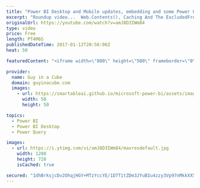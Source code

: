 ```yaml
---
title: "Power BI Desktop and Mobile updates, embedding and some Power Query"
excerpt: "Roundup video...  Web.Contents(), Caching And The ExcludedFromCacheKey Option In Power BI And Power Query (@technitrain) https://blog.crossjoin.co.uk/2017/01/06/web-contents-caching-and-the-excludedfromcachekey-option-in-power-bi-and-power-query/  Extract Tabular Data From Power BI Service to Excel (@ExceleratorBI)"
originalUrl: https://youtube.com/watch?v=amJ8D3IWm84
type: video
price: Free
length: PT4M6S
publishedDateTime: 2017-01-12T20:56:06Z
heat: 50

featuredContent: "<iframe width=\"800\" height=\"500\" frameborder=\"0\" src=\"https://www.youtube.com/embed/amJ8D3IWm84\" allow=\"accelerometer; autoplay; encrypted-media; gyroscope; picture-in-picture\" allowfullscreen></iframe>"

provider:
  name: Guy in a Cube
  domain: guyinacube.com
  images:
    - url: https://smartableai.github.io/microsoft-power-bi/assets/images/organizations/guyinacube.com-50x50.jpg
      width: 50
      height: 50

topics:
  - Power BI
  - Power BI Desktop
  - Power Query

images:
  - url: https://i.ytimg.com/vi/amJ8D3IWm84/maxresdefault.jpg
    width: 1280
    height: 720
    isCached: true

secured: "1dhBrksjcDv2OhqjHGY+MTzYccYE/1D7TitZDm3JYuBIu4zzy3Vp97nMkkXXSKyrH9Y8llLQTnBnZEwnQeHoFK0aFlxD0gomFPrMEWLww0rtlBZYriX8/vw2krnuc6bEfCmQmhdarFSqqaDcXhkyPo6Ya8AUkc/s2gDziMd0RwGfvy9dziM93fSwEE/dx2esv7rdOqPCQ8yGPANDHqx+onw1Uz9CEkdATB0cQs00McLB0NJ0sxTnq2XweeaqOYrnqTLbJklwoT2V08Vbw4XdYc+y8d02ce0fRJ1baWOnr+evlsbtug9YVQOzYLq6RVGCnd/WPDdzeCAa6GZAlvynpqaaqAoxIRXHhsHAtjNXEe9BVOFVIJvNV/E/kPvkTo6CWXvRgE0Mlwh00TJMl0H5j2VtwQp46JYMFFEXs1Ak7jc=;kGeCEnkQTBv51k3iFapU9Q=="
---
```


